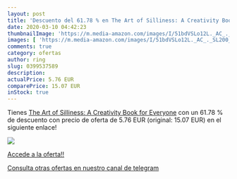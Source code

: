 ```yaml
---
layout: post
title: 'Descuento del 61.78 % en The Art of Silliness: A Creativity Book '
date: 2020-03-10 04:42:23
thumbnailImage: 'https://m.media-amazon.com/images/I/51bdVSLo12L._AC_._SL200_.jpg'
images: [ 'https://m.media-amazon.com/images/I/51bdVSLo12L._AC_._SL200_.jpg' ]
comments: true
category: ofertas
author: ring
slug: 0399537589
description:
actualPrice: 5.76 EUR
comparePrice: 15.07 EUR
inStock: true
---
```


Tienes [The Art of Silliness: A Creativity Book for Everyone](https://www.amazon.com/dp/0399537589/?tag=redken08-20) con un 61.78 % de descuento con precio de oferta de 5.76 EUR (original: 15.07 EUR) en el siguiente enlace!

[![](https://m.media-amazon.com/images/I/51bdVSLo12L._AC_._SL200_.jpg)](https://www.amazon.com/dp/0399537589/?tag=redken08-20)

[Accede a la oferta!!](https://www.amazon.com/dp/0399537589/?tag=redken08-20)

[Consulta otras ofertas en nuestro canal de telegram](https://t.me/s/ofertas25)
